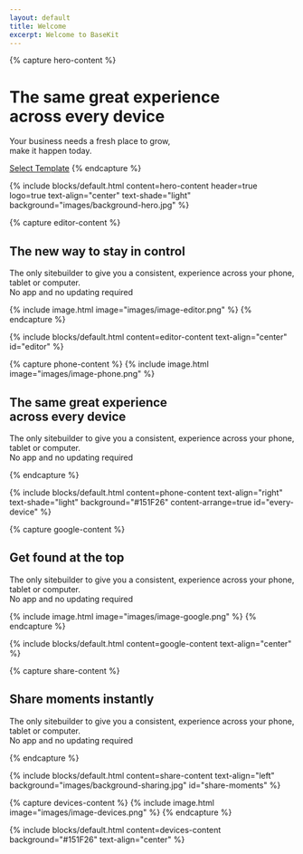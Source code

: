 ```yaml
---
layout: default
title: Welcome
excerpt: Welcome to BaseKit
---
```


{% capture hero-content %}
<h1>The same great experience<br/> across every device</h1>
<p>Your business needs a fresh place to grow,<br/> make it happen today.</p>
<a href="#" class="button">Select Template</a>
{% endcapture %}

{% include blocks/default.html content=hero-content header=true logo=true text-align="center" text-shade="light" background="images/background-hero.jpg" %}


{% capture editor-content %}
<h2>The new way to stay in control</h2>
<p>The only sitebuilder to give you a consistent, experience across your phone, tablet or computer.<br/> No app and no updating required</p>
{% include image.html image="images/image-editor.png" %}
{% endcapture %}

{% include blocks/default.html content=editor-content text-align="center" id="editor" %}


{% capture phone-content %}
{% include image.html image="images/image-phone.png" %}
<div class="content">
  <h2>The same great experience<br/> across every device</h2>
  <p>The only sitebuilder to give you a consistent, experience across your phone, tablet or computer.<br/> No app and no updating required</p>
</div>
{% endcapture %}

{% include blocks/default.html content=phone-content text-align="right" text-shade="light" background="#151F26" content-arrange=true id="every-device" %}


{% capture google-content %}
<h2>Get found at the top</h2>
<p>The only sitebuilder to give you a consistent, experience across your phone, tablet or computer.<br/> No app and no updating required</p>
{% include image.html image="images/image-google.png" %}
{% endcapture %}

{% include blocks/default.html content=google-content text-align="center" %}


{% capture share-content %}
<div class="content">
  <h2>Share moments instantly</h2>
  <p>The only sitebuilder to give you a consistent, experience across your phone, tablet or computer.<br/> No app and no updating required</p>
</div>
{% endcapture %}

{% include blocks/default.html content=share-content text-align="left" background="images/background-sharing.jpg" id="share-moments" %}


{% capture devices-content %}
{% include image.html image="images/image-devices.png" %}
{% endcapture %}

{% include blocks/default.html content=devices-content background="#151F26" text-align="center" %}
